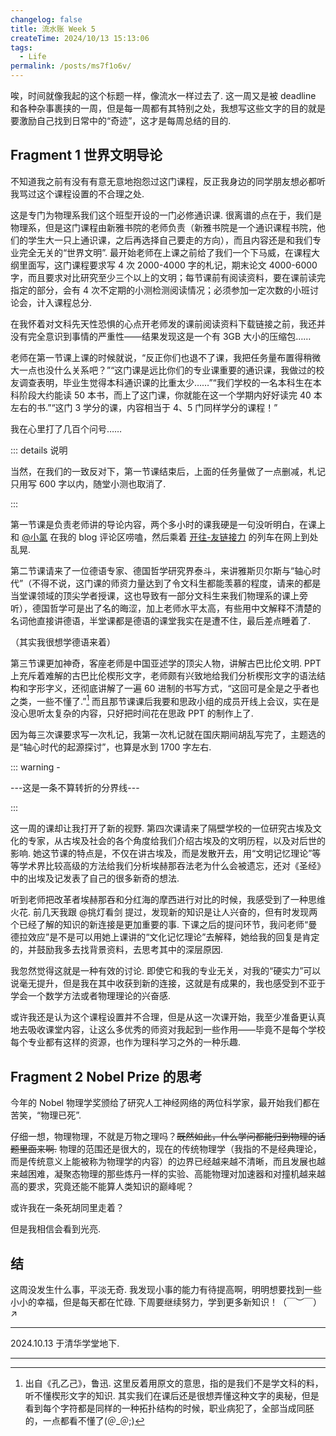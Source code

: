 ```yaml
---
changelog: false
title: 流水账 Week 5
createTime: 2024/10/13 15:13:06
tags:
  - Life
permalink: /posts/ms7f1o6v/
---
```


唉，时间就像我起的这个标题一样，像流水一样过去了. 这一周又是被 deadline 和各种杂事裹挟的一周，但是每一周都有其特别之处，我想写这些文字的目的就是要激励自己找到日常中的“奇迹”，这才是每周总结的目的.

## Fragment 1 世界文明导论

不知道我之前有没有有意无意地抱怨过这门课程，反正我身边的同学朋友想必都听我骂过这个课程设置的不合理之处.

这是专门为物理系我们这个班型开设的一门必修通识课. 很离谱的点在于，我们是物理系，但是这门课程由新雅书院的老师负责（新雅书院是一个通识课程书院，他们的学生大一只上通识课，之后再选择自己要走的方向），而且内容还是和我们专业完全无关的“世界文明”. 最开始老师在上课之前给了我们一个下马威，在课程大纲里面写，这门课程要求写 4 次 2000-4000 字的札记，期末论文 4000-6000 字，而且要求对比研究至少三个以上的文明；每节课前有阅读资料，要在课前读完指定的部分，会有 4 次不定期的小测检测阅读情况；必须参加一定次数的小班讨论会，计入课程总分.

在我怀着对文科先天性恐惧的心点开老师发的课前阅读资料下载链接之前，我还并没有完全意识到事情的严重性——结果发现这是一个有 3GB 大小的压缩包……

老师在第一节课上课的时候就说，“反正你们也退不了课，我把任务量布置得稍微大一点也没什么关系吧？”“这门课是远比你们的专业课重要的通识课，我做过的校友调查表明，毕业生觉得本科通识课的比重太少……”“我们学校的一名本科生在本科阶段大约能读 50 本书，而上了这门课，你就能在这一个学期内好好读完 40 本左右的书.”“这门 3 学分的课，内容相当于 4、5 门同样学分的课程！”

我在心里打了几百个问号……

::: details 说明

当然，在我们的一致反对下，第一节课结束后，上面的任务量做了一点删减，札记只用写 600 字以内，随堂小测也取消了.

:::

第一节课是负责老师讲的导论内容，两个多小时的课我硬是一句没听明白，在课上和 [@小氯](https://www.yoghurtlee.com/) 在我的 blog 评论区唠嗑，然后乘着 [开往-友链接力](https://www.travellings.cn) 的列车在网上到处乱晃.

第二节课请来了一位德语专家、德国哲学研究界泰斗，来讲雅斯贝尔斯与“轴心时代”（不得不说，这门课的师资力量达到了令文科生都能羡慕的程度，请来的都是当堂课领域的顶尖学者授课，这也导致有一部分文科生来我们物理系的课上旁听），德国哲学可是出了名的晦涩，加上老师水平太高，有些用中文解释不清楚的名词他直接讲德语，半堂课都是德语的课堂我实在是遭不住，最后差点睡着了.

（其实我很想学德语来着）

第三节课更加神奇，客座老师是中国亚述学的顶尖人物，讲解古巴比伦文明. PPT 上充斥着难解的古巴比伦楔形文字，老师颇有兴致地给我们分析楔形文字的语法结构和字形字义，还彻底讲解了一遍 60 进制的书写方式，“这回可是全是之乎者也之类，一些不懂了.”[^1] 而且那节课课后我要和思政小组的成员开线上会议，实在是没心思听太复杂的内容，只好把时间花在思政 PPT 的制作上了.

因为每三次课要求写一次札记，我第一次札记就在国庆期间胡乱写完了，主题选的是“轴心时代的起源探讨”，也算是水到 1700 字左右.

::: warning -

---这是一条不算转折的分界线---

:::

这一周的课却让我打开了新的视野. 第四次课请来了隔壁学校的一位研究古埃及文化的专家，从古埃及社会的各个角度给我们介绍古埃及的文明历程，以及对后世的影响. 她这节课的特点是，不仅在讲古埃及，而是发散开去，用“文明记忆理论”等等学术界比较高级的方法给我们分析埃赫那吞法老为什么会被遗忘，还对《圣经》中的出埃及记发表了自己的很多新奇的想法.

听到老师把改革者埃赫那吞和分红海的摩西进行对比的时候，我感受到了一种思维火花. 前几天我跟 @挑灯看剑 提过，发现新的知识是让人兴奋的，但有时发现两个已经了解的知识的新连接是更加重要的事. 下课之后的提问环节，我问老师“曼德拉效应”是不是可以用她上课讲的“文化记忆理论”去解释，她给我的回复是肯定的，并鼓励我多去找背景资料，去思考其中的深层原因.

我忽然觉得这就是一种有效的讨论. 即使它和我的专业无关，对我的“硬实力”可以说毫无提升，但是我在其中收获到新的连接，这就是有成果的，我也感受到不亚于学会一个数学方法或者物理理论的兴奋感.

或许我还是认为这个课程设置并不合理，但是从这一次课开始，我至少准备更认真地去吸收课堂内容，让这么多优秀的师资对我起到一些作用——毕竟不是每个学校每个专业都有这样的资源，也作为理科学习之外的一种乐趣.

## Fragment 2 Nobel Prize 的思考

今年的 Nobel 物理学奖颁给了研究人工神经网络的两位科学家，最开始我们都在苦笑，“物理已死”.

仔细一想，物理物理，不就是万物之理吗？<s>既然如此，什么学问都能归到物理的话题里面来啊.</s> 物理的范围还是很大的，现在的传统物理学（我指的不是经典理论，而是传统意义上能被称为物理学的内容）的边界已经越来越不清晰，而且发展也越来越困难，凝聚态物理的那些炼丹一样的实验、高能物理对加速器和对撞机越来越高的要求，究竟还能不能算人类知识的巅峰呢？

或许我在一条死胡同里走着？

但是我相信会看到光亮.

## 结

这周没发生什么事，平淡无奇. 我发现小事的能力有待提高啊，明明想要找到一些小小的幸福，但是每天都在忙碌. 下周要继续努力，学到更多新知识！（￣︶￣）↗

---

2024.10.13
于清华学堂地下.

---

[^1]: 出自《孔乙己》，鲁迅. 这里反着用原文的意思，指的是我们不是学文科的料，听不懂楔形文字的知识. 其实我们在课后还是很想弄懂这种文字的奥秘，但是看到每个字符都是同样的一种拓扑结构的时候，职业病犯了，全部当成同胚的，一点都看不懂了(＠\_＠;)
